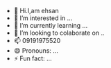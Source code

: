 - 👋 Hi.I,am ehsan
- 👀 I’m interested in ...
- 🌱 I’m currently learning ...
- 💞️ I’m looking to colaborate on ..
- 📫 09191975520
- 😄 Pronouns: ...
- ⚡ Fun fact: ...

<!---
essi62/essi62 is a ✨ special ✨ repository because its `README.md` (this file) appears on your GitHub profile.
You can click the Preview link to take a look at your changes.
--->
